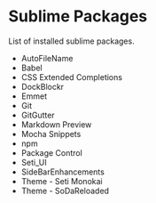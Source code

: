 # Sublime Packages

List of installed sublime packages.

 * AutoFileName
 * Babel
 * CSS Extended Completions
 * DockBlockr
 * Emmet
 * Git
 * GitGutter
 * Markdown Preview
 * Mocha Snippets
 * npm
 * Package Control
 * Seti_UI
 * SideBarEnhancements
 * Theme - Seti Monokai
 * Theme - SoDaReloaded
